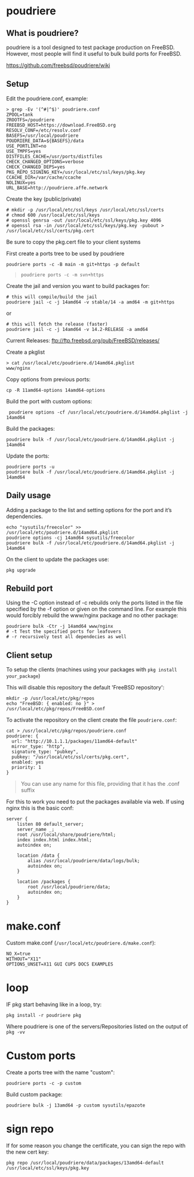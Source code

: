 poudriere
=========

What is poudriere?
------------------

poudriere is a tool designed to test package production on FreeBSD. However,
most people will find it useful to bulk build ports for FreeBSD.

https://github.com/freebsd/poudriere/wiki


Setup
-----

Edit the poudriere.conf, example:

    > grep -Ev '(^#|^$)' poudriere.conf
    ZPOOL=tank
    ZROOTFS=/poudriere
    FREEBSD_HOST=https://download.FreeBSD.org
    RESOLV_CONF=/etc/resolv.conf
    BASEFS=/usr/local/poudriere
    POUDRIERE_DATA=${BASEFS}/data
    USE_PORTLINT=no
    USE_TMPFS=yes
    DISTFILES_CACHE=/usr/ports/distfiles
    CHECK_CHANGED_OPTIONS=verbose
    CHECK_CHANGED_DEPS=yes
    PKG_REPO_SIGNING_KEY=/usr/local/etc/ssl/keys/pkg.key
    CCACHE_DIR=/var/cache/ccache
    NOLINUX=yes
    URL_BASE=http://poudriere.affe.network


Create the key (public/private)

    # mkdir -p /usr/local/etc/ssl/keys /usr/local/etc/ssl/certs
    # chmod 600 /usr/local/etc/ssl/keys
    # openssl genrsa -out /usr/local/etc/ssl/keys/pkg.key 4096
    # openssl rsa -in /usr/local/etc/ssl/keys/pkg.key -pubout > /usr/local/etc/ssl/certs/pkg.cert

Be sure to copy the pkg.cert file to your client systems

First create a ports tree to be used by poudriere

    poudriere ports -c -B main -m git+https -p default

>  `poudriere ports -c -m svn+https`

Create the jail and version you want to build packages for:

    # this will compile/build the jail
    poudriere jail -c -j 14amd64 -v stable/14 -a amd64 -m git+https

or

    # this will fetch the release (faster)
    poudriere jail -c -j 14amd64 -v 14.2-RELEASE -a amd64


Current Releases:
ftp://ftp.freebsd.org/pub/FreeBSD/releases/

Create a pkglist

    > cat /usr/local/etc/poudriere.d/14amd64.pkglist
    www/nginx

Copy options from previous ports:

    cp -R 11amd64-options 14amd64-options

Build the port with custom options:

     poudriere options -cf /usr/local/etc/poudriere.d/14amd64.pkglist -j 14amd64

Build the packages:

    poudriere bulk -f /usr/local/etc/poudriere.d/14amd64.pkglist -j 14amd64

Update the ports:

    poudriere ports -u
    poudriere bulk -f /usr/local/etc/poudriere.d/14amd64.pkglist -j 14amd64


Daily usage
-----------

Adding a package to the list and setting options for the port and it’s dependencies.

    echo "sysutils/freecolor" >> /usr/local/etc/poudriere.d/14amd64.pkglist
    poudriere options -cj 14amd64 sysutils/freecolor
    poudriere bulk -f /usr/local/etc/poudriere.d/14amd64.pkglist -j 14amd64


On the client to update the packages use:

    pkg upgrade


Rebuild port
------------

Using the -C option instead of -c rebuilds only the ports listed in the file
specified by the -f option or given on the command line. For example this would
forcibly rebuild the www/nginx package and no other package:

    poudriere bulk -Ctr -j 14amd64 www/nginx
    # -t Test the specified ports for leafovers
    # -r recursively test all dependecies as well


Client setup
------------

To setup the clients (machines using your packages with ``pkg install your_package``)

This will disable this repository the default 'FreeBSD repository':

    mkdir -p /usr/local/etc/pkg/repos
    echo "FreeBSD: { enabled: no }" > /usr/local/etc/pkg/repos/FreeBSD.conf

To activate the repository on the client create the file ``poudriere.conf``:

    cat > /usr/local/etc/pkg/repos/poudriere.conf
    poudriere: {
      url: "http://10.1.1.1/packages/11amd64-default"
      mirror_type: "http",
      signature_type: "pubkey",
      pubkey: "/usr/local/etc/ssl/certs/pkg.cert",
      enabled: yes
      priority: 1
    }

> You can use any name for this file, providing that it has the .conf suffix

For this to work you need to put the packages available via web. If using nginx
this is the basic conf:

    server {
        listen 80 default_server;
        server_name _;
        root /usr/local/share/poudriere/html;
        index index.html index.html;
        autoindex on;

        location /data {
            alias /usr/local/poudriere/data/logs/bulk;
            autoindex on;
        }

        location /packages {
            root /usr/local/poudriere/data;
            autoindex on;
        }
    }

make.conf
=========

Custom make.conf (``/usr/local/etc/poudriere.d/make.conf``):

    NO_X=true
    WITHOUT="X11"
    OPTIONS_UNSET=X11 GUI CUPS DOCS EXAMPLES


loop
====

IF pkg start behaving like in a loop, try:

    pkg install -r poudriere pkg

Where poudriere is one of the servers/Repositories listed on the output of ``pkg -vv``


Custom ports
=============

Create a ports tree with the name "custom":

    poudriere ports -c -p custom

Build custom package:

    poudriere bulk -j 13amd64 -p custom sysutils/epazote

# sign repo

If for some reason you change the certificate, you can sign the repo with the new cert key:

    pkg repo /usr/local/poudriere/data/packages/13amd64-default /usr/local/etc/ssl/keys/pkg.key
